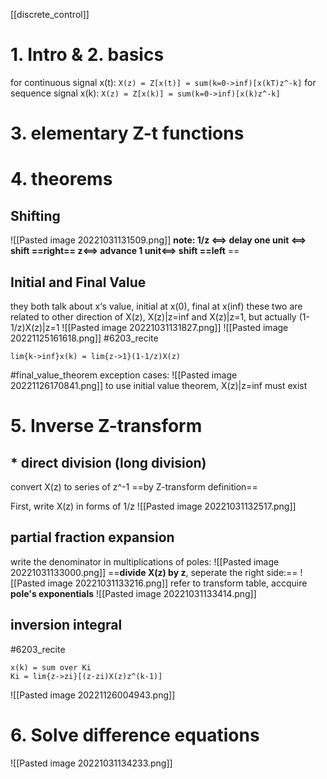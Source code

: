 [[discrete_control]]
# 1. Intro & 2. basics
for continuous signal x(t):
`X(z) = Z[x(t)] = sum(k=0->inf)[x(kT)z^-k]`
for sequence signal x(k):
`X(z) = Z[x(k)] = sum(k=0->inf)[x(k)z^-k]`

# 3. elementary Z-t functions

# 4. theorems
## Shifting
![[Pasted image 20221031131509.png]]
**note: 
1/z <==> delay one unit <==> shift ==right==
z<==> advance 1 unit<==>  shift ==left** ==

## Initial and Final Value
they both talk about x‘s value, initial at x(0), final at x(inf)
these two are related to other direction of X(z), X(z)|z=inf and X(z)|z=1, but actually (1-1/z)X(z)|z=1
![[Pasted image 20221031131827.png]]
![[Pasted image 20221125161618.png]]
#6203_recite 
```
lim{k->inf}x(k) = lim{z->1}(1-1/z)X(z)
```
#final_value_theorem  exception cases:
![[Pasted image 20221126170841.png]]
to use initial value theorem, X(z)|z=inf must exist
# 5. Inverse Z-transform
## * direct division (long division)
convert X(z) to series of z^-1
==by Z-transform definition==

First, write X(z) in forms of 1/z
![[Pasted image 20221031132517.png]]


## partial fraction expansion
write the denominator in multiplications of poles:
![[Pasted image 20221031133000.png]]
==**divide X(z) by z**, seperate the right side:==
![[Pasted image 20221031133216.png]]
refer to transform table, accquire **pole's exponentials**
![[Pasted image 20221031133414.png]]
## inversion integral
#6203_recite 
```
x(k) = sum over Ki
Ki = lim{z->zi}[(z-zi)X(z)z^(k-1)]
```
![[Pasted image 20221126004943.png]]

# 6. Solve difference equations
![[Pasted image 20221031134233.png]]
